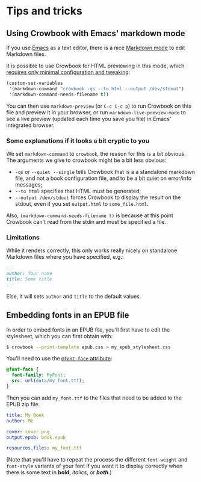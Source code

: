 # Tips and tricks #

## Using Crowbook with Emacs' markdown mode ##

If you use [Emacs](https://www.gnu.org/software/emacs/) as a text
editor, there is a
nice [Markdown mode](http://jblevins.org/projects/markdown-mode/) to
edit Markdown files. 

It is possible to use Crowbook for HTML previewing in this mode, which
[requires only minimal configuration and tweaking](http://xkcd.com/1742/):

```lisp
(custom-set-variables
 '(markdown-command "crowbook -qs --to html --output /dev/stdout")
 '(markdown-command-needs-filename t))
```

You can then use `markdown-preview` (or `C-c C-c p`) to run
Crowbook on this file and preview it in your browser, or run
`markdown-live-preview-mode` to see a live preview (updated each time
you save you file) in Emacs' integrated browser. 

### Some explanations if it looks a bit cryptic to you 

We set `markdown-command` to `crowbook`, the reason for this is a bit
obvious. The arguments we give to crowbook might be a bit less
obvious:

* `-qs` or `--quiet --single` tells Crowbook that is a a standalone
  markdown file, and not a book configuration file, and to be a bit
  quiet on error/info messages;
* `--to html` specifies that HTML must be generated;
* `--output /dev/stdout` forces Crowbook to display the result on the
  stdout, even if you set `output.html` to `some_file.html`.

Also, `(markdown-command-needs-filename t)` is because at this point
Crowbook can't read from the stdin and must be specified a file.

### Limitations

While it renders correctly, this only works really nicely on standalone
Markdown files where you have specified, e.g.:

```markdown
---
author: Your name
title: Some title
---
```

Else, it will sets `author` and `title` to the default values.

## Embedding fonts in an EPUB file 

In order to embed fonts in an EPUB file, you'll first have to edit the
stylesheet, which you can first obtain with:

```bash
$ crowbook --print-template epub.css > my_epub_stylesheet.css
```

You'll need to use the [`@font-face` attribute](https://developer.mozilla.org/fr/docs/Web/CSS/@font-face):

```css
@font-face {
  font-family: MyFont;
  src: url(data/my_font.ttf);
}
```

Then you can add `my_font.ttf` to the files that need to be added to
the EPUB zip file:

```yaml
title: My Book
author: Me

cover: cover.png
output.epub: book.epub

resources.files: my_font.ttf
```


(Note that you'll have to repeat the process the different
`font-weight` and `font-style` variants of your font if you want it to
display correctly when there is some text in **bold**, *italics*, or **_both_**.) 


